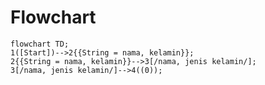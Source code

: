 # Flowchart #

```mermaid
flowchart TD;
1([Start])-->2{{String = nama, kelamin}};
2{{String = nama, kelamin}}-->3[/nama, jenis kelamin/];
3[/nama, jenis kelamin/]-->4((‎0));

```

